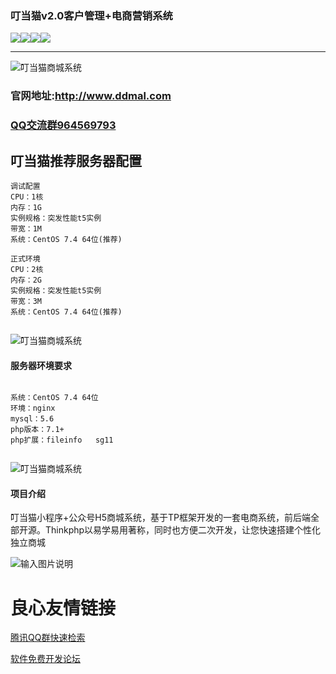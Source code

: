 

### 叮当猫v2.0客户管理+电商营销系统


 [![](https://img.shields.io/badge/程序名称-叮当猫-yellow.svg)](https://www.ddmal.com/)[![](https://img.shields.io/badge/当前版本-v2.0-green.svg?style=flat)](https://www.ddmal.com/)[![](https://img.shields.io/badge/后台框架-thinphp-blue.svg)](https://www.ddmal.com/)[![](https://img.shields.io/badge/程序大小-81M-red.svg)](https://www.ddmal.com/)

***
![叮当猫商城系统](https://images.gitee.com/uploads/images/2020/0426/011848_83ad1e43_5259527.png "013658_e0e8577a_5259527.png")

### 官网地址:http://www.ddmal.com
### [QQ交流群964569793](//shang.qq.com/wpa/qunwpa?idkey=c6a019445cd399f4bedb19dd0875ba803dc1e8f122d3a460cc08354719e92cf4)
## 叮当猫推荐服务器配置

```
调试配置
CPU：1核                                                 
内存：1G                                                  
实例规格：突发性能t5实例                                                    
带宽：1M                                                   
系统：CentOS 7.4 64位(推荐)   

正式环境
CPU：2核                                                 
内存：2G                                                  
实例规格：突发性能t5实例                                                    
带宽：3M                                                   
系统：CentOS 7.4 64位(推荐)         
          
```

![叮当猫商城系统](https://images.gitee.com/uploads/images/2020/0426/011908_0c92d27e_5259527.png "013732_cd18c6ca_5259527.png")
#### 服务器环境要求
```

系统：CentOS 7.4 64位     
环境：nginx        
mysql：5.6
php版本：7.1+
php扩展：fileinfo   sg11
 
```
![叮当猫商城系统](https://images.gitee.com/uploads/images/2020/0426/011944_196d90c4_5259527.png "CD5A_`1_7J5)5]DB_BVLY6B.png")
#### 项目介绍
叮当猫小程序+公众号H5商城系统，基于TP框架开发的一套电商系统，前后端全部开源。Thinkphp以易学易用著称，同时也方便二次开发，让您快速搭建个性化独立商城

![输入图片说明](https://images.gitee.com/uploads/images/2020/0507/113716_eeaa5b56_5259527.png "宣传.png")

 

 # 良心友情链接

[腾讯QQ群快速检索](http://u.720life.cn/s/8cf73f7c)

[软件免费开发论坛](http://u.720life.cn/s/bbb01dc0)